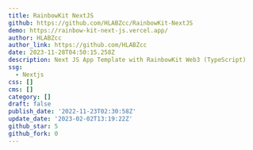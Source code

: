 ```yaml
---
title: RainbowKit NextJS
github: https://github.com/HLABZcc/RainbowKit-NextJS
demo: https://rainbow-kit-next-js.vercel.app/
author: HLABZcc
author_link: https://github.com/HLABZcc
date: 2023-11-28T04:50:15.258Z
description: Next JS App Template with RainbowKit Web3 (TypeScript)
ssg:
  - Nextjs
css: []
cms: []
category: []
draft: false
publish_date: '2022-11-23T02:30:58Z'
update_date: '2023-02-02T13:19:22Z'
github_star: 5
github_fork: 0
---
```

